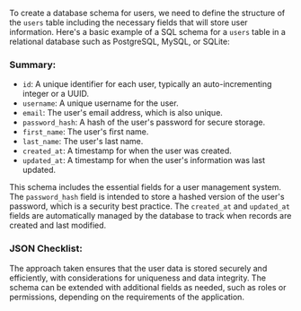 To create a database schema for users, we need to define the structure of the `users` table including the necessary fields that will store user information. Here's a basic example of a SQL schema for a `users` table in a relational database such as PostgreSQL, MySQL, or SQLite:


### Summary:

- `id`: A unique identifier for each user, typically an auto-incrementing integer or a UUID.
- `username`: A unique username for the user.
- `email`: The user's email address, which is also unique.
- `password_hash`: A hash of the user's password for secure storage.
- `first_name`: The user's first name.
- `last_name`: The user's last name.
- `created_at`: A timestamp for when the user was created.
- `updated_at`: A timestamp for when the user's information was last updated.

This schema includes the essential fields for a user management system. The `password_hash` field is intended to store a hashed version of the user's password, which is a security best practice. The `created_at` and `updated_at` fields are automatically managed by the database to track when records are created and last modified.

### JSON Checklist:


The approach taken ensures that the user data is stored securely and efficiently, with considerations for uniqueness and data integrity. The schema can be extended with additional fields as needed, such as roles or permissions, depending on the requirements of the application.
